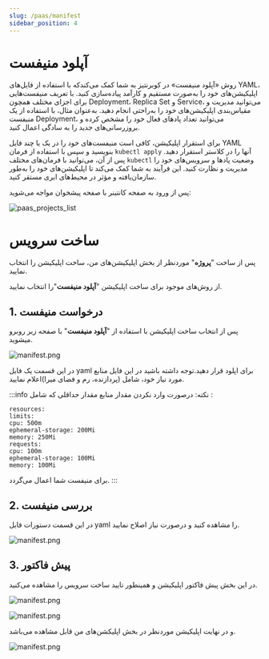 ```yaml
---
slug: /paas/manifest
sidebar_position: 4
---
```


# آپلود منیفست

روش «آپلود منیفست» در کوبرنتیز به شما کمک می‌کندکه با استفاده از فایل‌های YAML، اپلیکیشن‌های خود را به‌صورت مستقیم و کارآمد پیاده‌سازی کنید. با تعریف منیفست‌هایی برای اجزای مختلف همچون Deployment، Replica Set و Service، می‌توانید مدیریت و مقیاس‌بندی اپلیکیشن‌های خود را به‌راحتی انجام دهید. به‌عنوان مثال، با استفاده از یک منیفست Deployment، می‌توانید تعداد پادهای فعال خود را مشخص کرده و بروزرسانی‌های جدید را به ‌سادگی اعمال کنید.

برای استقرار اپلیکیشن، کافی است منیفست‌های خود را در یک یا چند فایل YAML بنویسید و سپس با استفاده از فرمان `kubectl apply` آنها را در کلاستر استقرار دهید. پس از آن، می‌توانید با فرمان‌های مختلف `kubectl` وضعیت پادها و سرویس‌های خود را مدیریت و نظارت کنید. این فرآیند به شما کمک می‌کند تا اپلیکیشن‌های خود را به‌طور سازمان‌یافته و مؤثر در محیط‌های ابری مستقر کنید.


پس از ورود به صفحه کانتینر با صفحه پیشخوان مواجه می‌شوید:

![paas_projects_list](/img/container/paas_projects_list.png)
# ساخت سرویس

پس از ساخت "**پروژه**" موردنظر از بخش اپلیکیشن‌های من، ساخت اپلیکیشن را انتخاب نمایید.

از روش‌های موجود برای ساخت اپلیکیشن 
"**آپلود منیفست**"را انتخاب نمایید.

## 1. درخواست منیفست
 پس از انتخاب  ساخت اپلیکیشن با استفاده از "**آپلود منیفست**" با صفحه زیر روبرو میشوید.

![manifest.png](/img/container/manifest1.png)

در این قسمت یک فایل yaml برای اپلود قرار دهید.توجه داشته باشید در این فایل  منابع مورد نیاز خود، شامل (پردازنده، رم و فضای میرا)اعلام نمایید.

:::info نکته:
درصورت وارد نکردن مقدار منابع مقدار حداقلی که شامل :

   ```
  resources:
 limits:
 cpu: 500m
 ephemeral-storage: 200Mi
 memory: 250Mi
 requests:
 cpu: 100m
 ephemeral-storage: 100Mi
 memory: 100Mi
  ```
برای منیفست شما اعمال می‌گردد.
:::

## 2. بررسی منیفست
در این قسمت دستورات فایل yaml را مشاهده کنید و درصورت نیاز اصلاح نمایید.

![manifest.png](/img/container/manifest2.png)

## 3. پیش فاکتور
در این بخش پیش فاکتور اپلیکیشن و همینطور تایید ساخت سرویس را مشاهده می‌کنید.

![manifest.png](/img/container/manifest3.png)

![manifest.png](/img/container/manifest4.png)

و در نهایت اپلیکیشن موردنظر در بخش اپلیکشن‌های من قابل مشاهده می‌باشد.

![manifest.png](/img/container/manifest5.png)


